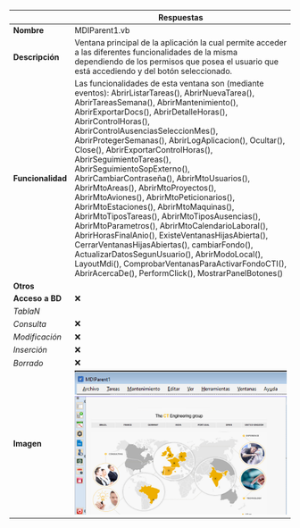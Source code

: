|                   | **Respuestas**                          |
|-------------------|-----------------------------------------|
|**Nombre**         | MDIParent1.vb      |
|**Descripción**    | Ventana principal de la aplicación la cual permite acceder a las diferentes funcionalidades de la misma dependiendo de los permisos que posea el usuario que está accediendo y del botón seleccionado. |
|**Funcionalidad**  | Las funcionalidades de esta ventana son (mediante eventos): AbrirListarTareas(), AbrirNuevaTarea(), AbrirTareasSemana(), AbrirMantenimiento(), AbrirExportarDocs(), AbrirDetalleHoras(), AbrirControlHoras(), AbrirControlAusenciasSeleccionMes(), AbrirProtegerSemanas(), AbrirLogAplicacion(), Ocultar(), Close(), AbrirExportarControlHoras(), AbrirSeguimientoTareas(), AbrirSeguimientoSopExterno(), AbrirCambiarContraseña(), AbrirMtoUsuarios(), AbrirMtoAreas(), AbrirMtoProyectos(), AbrirMtoAviones(), AbrirMtoPeticionarios(), AbrirMtoEstaciones(), AbrirMtoMaquinas(), AbrirMtoTiposTareas(), AbrirMtoTiposAusencias(), AbrirMtoParametros(), AbrirMtoCalendarioLaboral(), AbrirHorasFinalAnio(), ExisteVentanasHijasAbierta(), CerrarVentanasHijasAbiertas(), cambiarFondo(), ActualizarDatosSegunUsuario(), AbrirModoLocal(), LayoutMdi(), ComprobarVentanasParaActivarFondoCTI(), AbrirAcercaDe(), PerformClick(), MostrarPanelBotones()| 
|**Otros**          |    |
|**Acceso a BD**    | ❌ |
|*TablaN*           |    |
|*Consulta*         | ❌ |
|*Modificación*     | ❌ |
|*Inserción*        | ❌ |
|*Borrado*          | ❌ |
|**Imagen**           | ![Captura_de_pantalla](Capturas/MDIParent1(1)_Ventana.png)![Captura_de_pantalla](Capturas/MDIParent1_Ventana.png) |